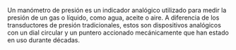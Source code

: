Un manómetro de presión es un indicador analógico utilizado para medir la presión de un gas o líquido,
como agua, aceite o aire. A diferencia de los transductores de presión tradicionales, estos son dispositivos
analógicos con un dial circular y un puntero accionado mecánicamente que han estado en uso durante décadas.